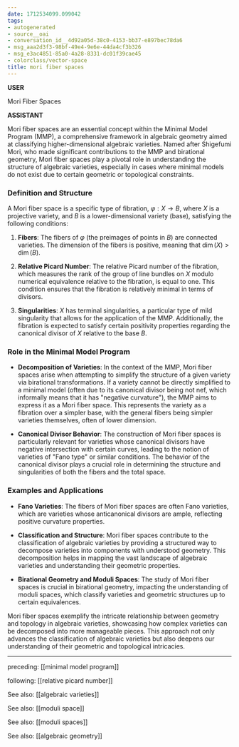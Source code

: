 ```yaml
---
date: 1712534099.099042
tags:
- autogenerated
- source__oai
- conversation_id__4d92a05d-38c0-4153-bb37-e897bec78da6
- msg_aaa2d3f3-98bf-49e4-9e6e-44da4cf3b326
- msg_e3ac4851-85a0-4a28-8331-dc01f39cae45
- colorclass/vector-space
title: mori fiber spaces
---
```


**USER**

Mori Fiber Spaces


**ASSISTANT**

Mori fiber spaces are an essential concept within the Minimal Model Program (MMP), a comprehensive framework in algebraic geometry aimed at classifying higher-dimensional algebraic varieties. Named after Shigefumi Mori, who made significant contributions to the MMP and birational geometry, Mori fiber spaces play a pivotal role in understanding the structure of algebraic varieties, especially in cases where minimal models do not exist due to certain geometric or topological constraints.

### Definition and Structure

A Mori fiber space is a specific type of fibration, $\varphi: X \to B$, where $X$ is a projective variety, and $B$ is a lower-dimensional variety (base), satisfying the following conditions:

1. **Fibers**: The fibers of $\varphi$ (the preimages of points in $B$) are connected varieties. The dimension of the fibers is positive, meaning that $\dim(X) > \dim(B)$.

2. **Relative Picard Number**: The relative Picard number of the fibration, which measures the rank of the group of line bundles on $X$ modulo numerical equivalence relative to the fibration, is equal to one. This condition ensures that the fibration is relatively minimal in terms of divisors.

3. **Singularities**: $X$ has terminal singularities, a particular type of mild singularity that allows for the application of the MMP. Additionally, the fibration is expected to satisfy certain positivity properties regarding the canonical divisor of $X$ relative to the base $B$.

### Role in the Minimal Model Program

- **Decomposition of Varieties**: In the context of the MMP, Mori fiber spaces arise when attempting to simplify the structure of a given variety via birational transformations. If a variety cannot be directly simplified to a minimal model (often due to its canonical divisor being not nef, which informally means that it has "negative curvature"), the MMP aims to express it as a Mori fiber space. This represents the variety as a fibration over a simpler base, with the general fibers being simpler varieties themselves, often of lower dimension.

- **Canonical Divisor Behavior**: The construction of Mori fiber spaces is particularly relevant for varieties whose canonical divisors have negative intersection with certain curves, leading to the notion of varieties of "Fano type" or similar conditions. The behavior of the canonical divisor plays a crucial role in determining the structure and singularities of both the fibers and the total space.

### Examples and Applications

- **Fano Varieties**: The fibers of Mori fiber spaces are often Fano varieties, which are varieties whose anticanonical divisors are ample, reflecting positive curvature properties.

- **Classification and Structure**: Mori fiber spaces contribute to the classification of algebraic varieties by providing a structured way to decompose varieties into components with understood geometry. This decomposition helps in mapping the vast landscape of algebraic varieties and understanding their geometric properties.

- **Birational Geometry and Moduli Spaces**: The study of Mori fiber spaces is crucial in birational geometry, impacting the understanding of moduli spaces, which classify varieties and geometric structures up to certain equivalences.

Mori fiber spaces exemplify the intricate relationship between geometry and topology in algebraic varieties, showcasing how complex varieties can be decomposed into more manageable pieces. This approach not only advances the classification of algebraic varieties but also deepens our understanding of their geometric and topological intricacies.


---

preceding: [[minimal model program]]  


following: [[relative picard number]]

See also: [[algebraic varieties]]


See also: [[moduli space]]


See also: [[moduli spaces]]


See also: [[algebraic geometry]]